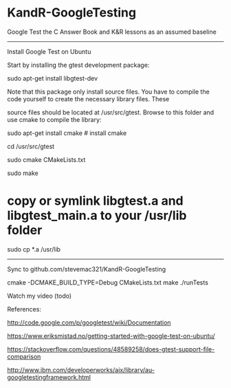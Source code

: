 # KandR-GoogleTesting

Google Test the C Answer Book and K&R lessons as an assumed baseline

-----------------------------------------------------------------------------------------------
Install Google Test on Ubuntu

Start by installing the gtest development package:

sudo apt-get install libgtest-dev

Note that this package only install source files. You have to compile the code yourself to create the necessary library files. These 

source files should be located at /usr/src/gtest. Browse to this folder and use cmake to compile the library:

sudo apt-get install cmake # install cmake

cd /usr/src/gtest

sudo cmake CMakeLists.txt

sudo make
 
# copy or symlink libgtest.a and libgtest_main.a to your /usr/lib folder

sudo cp *.a /usr/lib

-----------------------------------------------------------------------------------------------
Sync to github.com/stevemac321/KandR-GoogleTesting

cmake -DCMAKE_BUILD_TYPE=Debug CMakeLists.txt
make
./runTests

Watch my video (todo)

References:

http://code.google.com/p/googletest/wiki/Documentation

https://www.eriksmistad.no/getting-started-with-google-test-on-ubuntu/

https://stackoverflow.com/questions/48589258/does-gtest-support-file-comparison

http://www.ibm.com/developerworks/aix/library/au-googletestingframework.html

